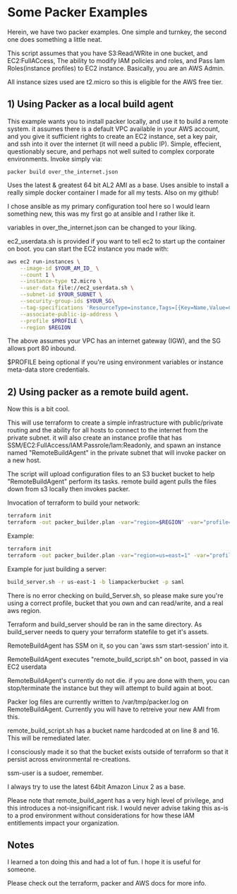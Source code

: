 # Some Packer Examples

Herein, we have two packer examples. One simple and turnkey, the second one does something a little neat.

This script assumes that you have S3:Read/WRite in one bucket, and EC2:FullACcess, The ability to modify IAM policies and roles, and Pass Iam Roles(instance profiles) to EC2 instance. Basically, you are an AWS Admin.

All instance sizes used are t2.micro so this is eligible for the AWS free tier.


## 1) Using Packer as a local build agent

This example wants you to install packer locally, and use it to build a remote system. it assumes there is a default VPC available in your AWS account, and you give it sufficient rights to create an EC2 instance, set a key pair, and ssh into it over the internet (it will need a public IP). Simple, effecient, questionably secure, and perhaps not well suited to complex corporate environments. Invoke simply via:

```
packer build over_the_internet.json
```
Uses the latest & greatest 64  bit AL2 AMI as a base. Uses ansible to install a really simple docker container I made for all my tests. Also on my github!

I chose ansible as my primary configuration tool here so I would learn something new, this was my first go at ansible and I rather like it.

variables in over_the_internet.json can be changed to your liking.

ec2_userdata.sh is provided if you want to tell ec2 to start up the container on boot. you can start the EC2 instance you made with:

```bash
aws ec2 run-instances \
    --image-id $YOUR_AM_ID_ \
    --count 1 \
    --instance-type t2.micro \
    --user-data file://ec2_userdata.sh \
    --subnet-id $YOUR_SUBNET \
    --security-group-ids $YOUR_SG\
    --tag-specifications 'ResourceType=instance,Tags=[{Key=Name,Value=ContainerServer}]' \
    --associate-public-ip-address \
    --profile $PROFILE \
    --region $REGION
```

The above assumes your VPC has an internet gateway (IGW), and the SG allows port 80 inbound.

$PROFILE being optional if you're using environment variables or instance meta-data store credentials.

## 2) Using packer as a remote build agent.

Now this is a bit cool.

This will use terraform to create a simple infrastructure with public/private routing and the ability for all hosts to connect to the internet from the private subnet. it will also create an instance profile that has SSM/EC2:FullAccess/IAM:Passrole/Iam:Readonly, and spawn an instance named "RemoteBuildAgent" in the private subnet that will invoke packer on a new host.

The script will upload configuration files to an S3 bucket bucket to help "RemoteBuildAgent" perform its tasks. remote build agent pulls the files down from s3 locally then invokes packer.

Invocation of terraform to build your network:

```bash
terraform init
terraform -out packer_builder.plan -var="region=$REGION" -var="profile=$PROFILE"
```

Example:

```bash
terraform init
terraform -out packer_builder.plan -var="region=us=east=1" -var="profile=saml"
```

Example for just building a server:

```bash
build_server.sh -r us-east-1 -b liampackerbucket -p saml
```

There is no error checking on build_Server.sh, so please make sure you're using a correct profile, bucket that you own and can read/write, and a real aws region.

Terraform and build_server should be ran in the same directory. As build_server needs to query your terraform statefile to get it's assets.

RemoteBuildAgent has SSM on it, so you can 'aws ssm start-session' into it.

RemoteBuildAgent executes "remote_build_script.sh" on boot, passed in via EC2 userdata

RemoteBuildAgent's currently do not die. if you are done with them, you can stop/terminate the instance but they will attempt to build again at boot.

Packer log files are currently written to /var/tmp/packer.log on RemoteBuildAgent. Currently you will have to retreive your new AMI from this.

remote_build_script.sh has a bucket name hardcoded at  on line 8 and 16. This will be remediated later.

I consciously made it so that the bucket exists outside of terraform so that it persist across environmental re-creations.

ssm-user is a sudoer, remember.

I always try to use the latest 64bit Amazon Linux 2 as a base.

Please note that remote_build_agent has a very high level of privilege, and this introduces a not-insignificant risk.
I would never advise taking this as-is to a prod environment without considerations for how these IAM entitlements impact your organization.


## Notes

I learned a ton doing this and had a lot of fun. I hope it is useful for someone.

Please check out the terraform, packer and AWS docs for more info.